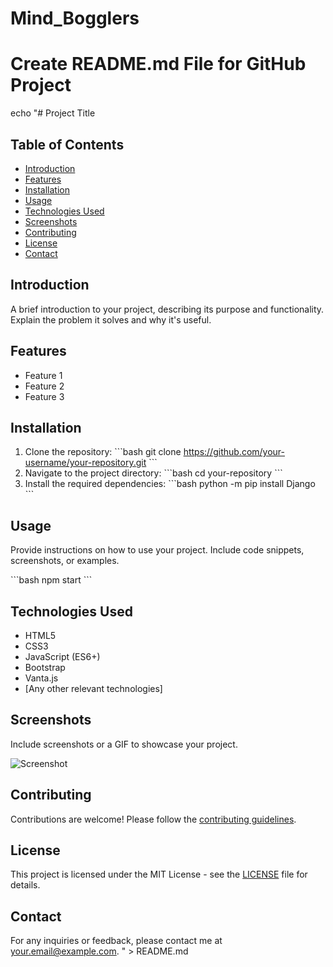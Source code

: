 # Mind_Bogglers

# Create README.md File for GitHub Project

echo "# Project Title

## Table of Contents
- [Introduction](#introduction)
- [Features](#features)
- [Installation](#installation)
- [Usage](#usage)
- [Technologies Used](#technologies-used)
- [Screenshots](#screenshots)
- [Contributing](#contributing)
- [License](#license)
- [Contact](#contact)

## Introduction
A brief introduction to your project, describing its purpose and functionality. Explain the problem it solves and why it's useful.

## Features
- Feature 1
- Feature 2
- Feature 3

## Installation
1. Clone the repository:
   \`\`\`bash
   git clone https://github.com/your-username/your-repository.git
   \`\`\`
2. Navigate to the project directory:
   \`\`\`bash
   cd your-repository
   \`\`\`
3. Install the required dependencies:
   \`\`\`bash
   python -m pip install Django
   \`\`\`

## Usage
Provide instructions on how to use your project. Include code snippets, screenshots, or examples.

\`\`\`bash
npm start
\`\`\`

## Technologies Used
- HTML5
- CSS3
- JavaScript (ES6+)
- Bootstrap
- Vanta.js
- [Any other relevant technologies]

## Screenshots
Include screenshots or a GIF to showcase your project.

![Screenshot](path/to/screenshot.png)

## Contributing
Contributions are welcome! Please follow the [contributing guidelines](CONTRIBUTING.md).

## License
This project is licensed under the MIT License - see the [LICENSE](LICENSE) file for details.

## Contact
For any inquiries or feedback, please contact me at [your.email@example.com](mailto:your.email@example.com).
" > README.md

